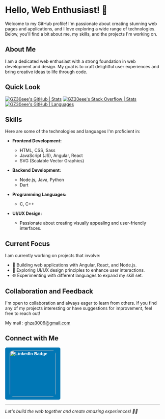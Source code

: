 # Hello, Web Enthusiast! 👋

Welcome to my GitHub profile! I'm passionate about creating stunning web pages and applications, and I love exploring a wide range of technologies. Below, you'll find a bit about me, my skills, and the projects I'm working on.

## About Me

I am a dedicated web enthusiast with a strong foundation in web development and design. My goal is to craft delightful user experiences and bring creative ideas to life through code.

## Quick Look
[![GZ30eee's GitHub | Stats](https://stats.quine.sh/GZ30eee/github?theme=dark)](https://quine.sh?utm_source=widgets&utm_campaign=GZ30eee)
[![GZ30eee's Stack Overflow | Stats](https://stats.quine.sh/GZ30eee/stack-overflow?theme=dark)](https://quine.sh?utm_source=widgets&utm_campaign=GZ30eee)
[![GZ30eee's GitHub | Languages](https://stats.quine.sh/GZ30eee/languages-over-time?theme=dark)](https://quine.sh?utm_source=widgets&utm_campaign=GZ30eee)

## Skills

Here are some of the technologies and languages I'm proficient in:

- **Frontend Development:**
  - HTML, CSS, Sass
  - JavaScript (JS), Angular, React
  - SVG (Scalable Vector Graphics)

- **Backend Development:**
  - Node.js, Java, Python
  - Dart

- **Programming Languages:**
  - C, C++

- **UI/UX Design:**
  - Passionate about creating visually appealing and user-friendly interfaces.

## Current Focus

I am currently working on projects that involve:

- 🚀 Building web applications with Angular, React, and Node.js.
- 🎨 Exploring UI/UX design principles to enhance user interactions.
- 🌐 Experimenting with different languages to expand my skill set.

## Collaboration and Feedback

I'm open to collaboration and always eager to learn from others. If you find any of my projects interesting or have suggestions for improvement, feel free to reach out!

My mail : ghza3006@gmail.com

## Connect with Me

<a href="https://www.linkedin.com/in/ghanshyamsinh-zala-1a1b9924b" target="_blank" style="display: inline-block; background-color: #0077b5; color: white; padding: 10px 15px; border-radius: 5px;">
    <img src="https://img.shields.io/badge/LinkedIn-0077b5?style=for-the-badge&logo=LinkedIn&logoColor=white&labelColor=0077b5&color=white" alt="LinkedIn Badge" style="width: 150px; border-radius: 10px; text-decoration: none; font-family: 'Arial', sans-serif; font-size: 14px; font-weight: bold;">
</a>

---

*Let's build the web together and create amazing experiences! 🚀✨*

